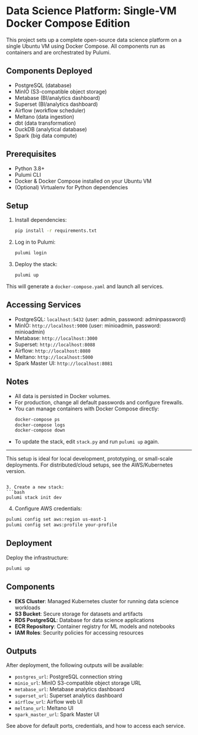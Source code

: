 # Data Science Platform: Single-VM Docker Compose Edition

This project sets up a complete open-source data science platform on a single Ubuntu VM using Docker Compose. All components run as containers and are orchestrated by Pulumi.

## Components Deployed

- PostgreSQL (database)
- MinIO (S3-compatible object storage)
- Metabase (BI/analytics dashboard)
- Superset (BI/analytics dashboard)
- Airflow (workflow scheduler)
- Meltano (data ingestion)
- dbt (data transformation)
- DuckDB (analytical database)
- Spark (big data compute)

## Prerequisites

- Python 3.8+
- Pulumi CLI
- Docker & Docker Compose installed on your Ubuntu VM
- (Optional) Virtualenv for Python dependencies

## Setup

1. Install dependencies:
    ```bash
    pip install -r requirements.txt
    ```
2. Log in to Pulumi:
    ```bash
    pulumi login
    ```
3. Deploy the stack:
    ```bash
    pulumi up
    ```

This will generate a `docker-compose.yaml` and launch all services.

## Accessing Services

- PostgreSQL:      `localhost:5432` (user: admin, password: adminpassword)
- MinIO:           `http://localhost:9000` (user: minioadmin, password: minioadmin)
- Metabase:        `http://localhost:3000`
- Superset:        `http://localhost:8088`
- Airflow:         `http://localhost:8080`
- Meltano:         `http://localhost:5000`
- Spark Master UI: `http://localhost:8081`

## Notes
- All data is persisted in Docker volumes.
- For production, change all default passwords and configure firewalls.
- You can manage containers with Docker Compose directly:
    ```bash
    docker-compose ps
    docker-compose logs
    docker-compose down
    ```
- To update the stack, edit `stack.py` and run `pulumi up` again.

---

This setup is ideal for local development, prototyping, or small-scale deployments. For distributed/cloud setups, see the AWS/Kubernetes version.
```

3. Create a new stack:
```bash
pulumi stack init dev
```

4. Configure AWS credentials:
```bash
pulumi config set aws:region us-east-1
pulumi config set aws:profile your-profile
```

## Deployment

Deploy the infrastructure:
```bash
pulumi up
```

## Components

- **EKS Cluster**: Managed Kubernetes cluster for running data science workloads
- **S3 Bucket**: Secure storage for datasets and artifacts
- **RDS PostgreSQL**: Database for data science applications
- **ECR Repository**: Container registry for ML models and notebooks
- **IAM Roles**: Security policies for accessing resources

## Outputs

After deployment, the following outputs will be available:
- `postgres_url`: PostgreSQL connection string
- `minio_url`: MinIO S3-compatible object storage URL
- `metabase_url`: Metabase analytics dashboard
- `superset_url`: Superset analytics dashboard
- `airflow_url`: Airflow web UI
- `meltano_url`: Meltano UI
- `spark_master_url`: Spark Master UI

See above for default ports, credentials, and how to access each service.

